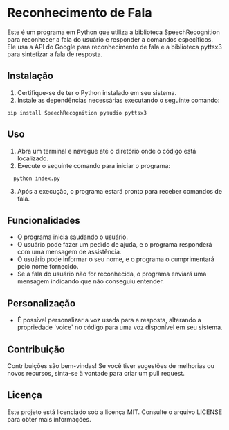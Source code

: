 # Reconhecimento de Fala

Este é um programa em Python que utiliza a biblioteca SpeechRecognition para reconhecer a fala do usuário e responder a comandos específicos.<br> 
Ele usa a API do Google para reconhecimento de fala e a biblioteca pyttsx3 para sintetizar a fala de resposta.


## Instalação

1. Certifique-se de ter o Python instalado em seu sistema.
2. Instale as dependências necessárias executando o seguinte comando:
  ```
  pip install SpeechRecognition pyaudio pyttsx3
  ```
  
  
## Uso

1. Abra um terminal e navegue até o diretório onde o código está localizado.
2. Execute o seguinte comando para iniciar o programa:
```
  python index.py
```
3. Após a execução, o programa estará pronto para receber comandos de fala.


## Funcionalidades

- O programa inicia saudando o usuário.
- O usuário pode fazer um pedido de ajuda, e o programa responderá com uma mensagem de assistência.
- O usuário pode informar o seu nome, e o programa o cumprimentará pelo nome fornecido.
- Se a fala do usuário não for reconhecida, o programa enviará uma mensagem indicando que não conseguiu entender.


## Personalização

- É possível personalizar a voz usada para a resposta, alterando a propriedade 'voice' no código para uma voz disponível em seu sistema.


## Contribuição

Contribuições são bem-vindas! Se você tiver sugestões de melhorias ou novos recursos, sinta-se à vontade para criar um pull request.


## Licença

Este projeto está licenciado sob a licença MIT. Consulte o arquivo LICENSE para obter mais informações.

